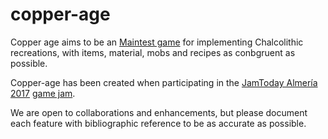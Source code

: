 # copper-age

Copper age aims to be an [Maintest game](http://wiki.minetest.net/Subgames/Minetest_Game) for implementing Chalcolithic recreations, with items, material, mobs and recipes as conbgruent as possible.

Copper-age has been created when participating in the [JamToday Almería 2017](http://www.jamtodayalmeria.com/) [game jam](https://es.wikipedia.org/wiki/Game_jam).

We are open to collaborations and enhancements, but please document each feature with bibliographic reference to be as accurate as possible.
